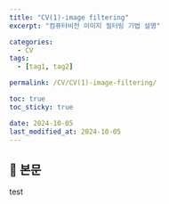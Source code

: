 ```yaml
---
title: "CV(1)-image filtering"
excerpt: "컴퓨터비전 이미지 필터링 기법 설명"

categories:
  - CV
tags:
  - [tag1, tag2]

permalink: /CV/CV(1)-image-filtering/

toc: true
toc_sticky: true

date: 2024-10-05
last_modified_at: 2024-10-05
---
```


## 🦥 본문

test

